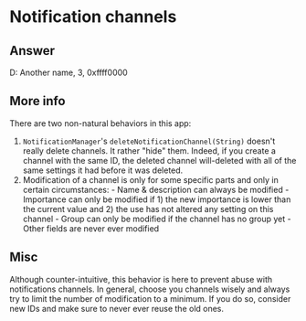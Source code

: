 # Notification channels

## Answer

D: Another name, 3, 0xffff0000

## More info

There are two non-natural behaviors in this app:

  1. `NotificationManager`'s `deleteNotificationChannel(String)` doesn't really delete channels. It rather "hide" them. Indeed, if you create a channel with the same ID, the deleted channel will-deleted with all of the same settings it had before it was deleted.
  2. Modification of a channel is only for some specific parts and only in certain circumstances:
    - Name & description can always be modified
    - Importance can only be modified if 1) the new importance is lower than the current value and 2) the use has not altered any setting on this channel
    - Group can only be modified if the channel has no group yet
    - Other fields are never ever modified

## Misc

Although counter-intuitive, this behavior is here to prevent abuse with notifications channels. In general, choose you channels wisely and always try to limit the number of modification to a minimum. If you do so, consider new IDs and make sure to never ever reuse the old ones.


